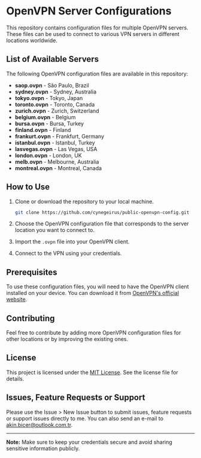 # OpenVPN Server Configurations

This repository contains configuration files for multiple OpenVPN servers. These files can be used to connect to various VPN servers in different locations worldwide.

## List of Available Servers

The following OpenVPN configuration files are available in this repository:

- **saop.ovpn** - São Paulo, Brazil
- **sydney.ovpn** - Sydney, Australia
- **tokyo.ovpn** - Tokyo, Japan
- **toronto.ovpn** - Toronto, Canada
- **zurich.ovpn** - Zurich, Switzerland
- **belgium.ovpn** - Belgium
- **bursa.ovpn** - Bursa, Turkey
- **finland.ovpn** - Finland
- **frankurt.ovpn** - Frankfurt, Germany
- **istanbul.ovpn** - Istanbul, Turkey
- **lasvegas.ovpn** - Las Vegas, USA
- **london.ovpn** - London, UK
- **melb.ovpn** - Melbourne, Australia
- **montreal.ovpn** - Montreal, Canada

## How to Use

1. Clone or download the repository to your local machine.

   ```bash
   git clone https://github.com/cynegeirus/public-openvpn-config.git
   ```

2. Choose the OpenVPN configuration file that corresponds to the server location you want to connect to.

3. Import the `.ovpn` file into your OpenVPN client.

4. Connect to the VPN using your credentials.

## Prerequisites

To use these configuration files, you will need to have the OpenVPN client installed on your device. You can download it from [OpenVPN's official website](https://openvpn.net/download/).

## Contributing

Feel free to contribute by adding more OpenVPN configuration files for other locations or by improving the existing ones.

## License

This project is licensed under the [MIT License](LICENSE). See the license file for details.

## Issues, Feature Requests or Support

Please use the Issue > New Issue button to submit issues, feature requests or support issues directly to me. You can also send an e-mail to akin.bicer@outlook.com.tr.

---

**Note:** Make sure to keep your credentials secure and avoid sharing sensitive information publicly.
